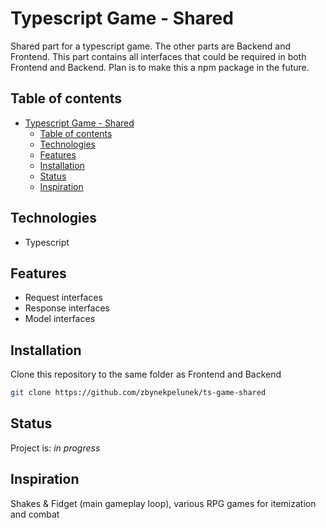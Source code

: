 # Typescript Game - Shared

Shared part for a typescript game. The other parts are Backend and Frontend.
This part contains all interfaces that could be required in both Frontend and Backend. Plan is to make this a npm package in the future.

## Table of contents

- [Typescript Game - Shared](#typescript-game---shared)
  - [Table of contents](#table-of-contents)
  - [Technologies](#technologies)
  - [Features](#features)
  - [Installation](#installation)
  - [Status](#status)
  - [Inspiration](#inspiration)

## Technologies

* Typescript

## Features

* Request interfaces
* Response interfaces
* Model interfaces

## Installation

Clone this repository to the same folder as Frontend and Backend

```bash
git clone https://github.com/zbynekpelunek/ts-game-shared
```

## Status

Project is: _in progress_

## Inspiration

Shakes & Fidget (main gameplay loop), various RPG games for itemization and combat
